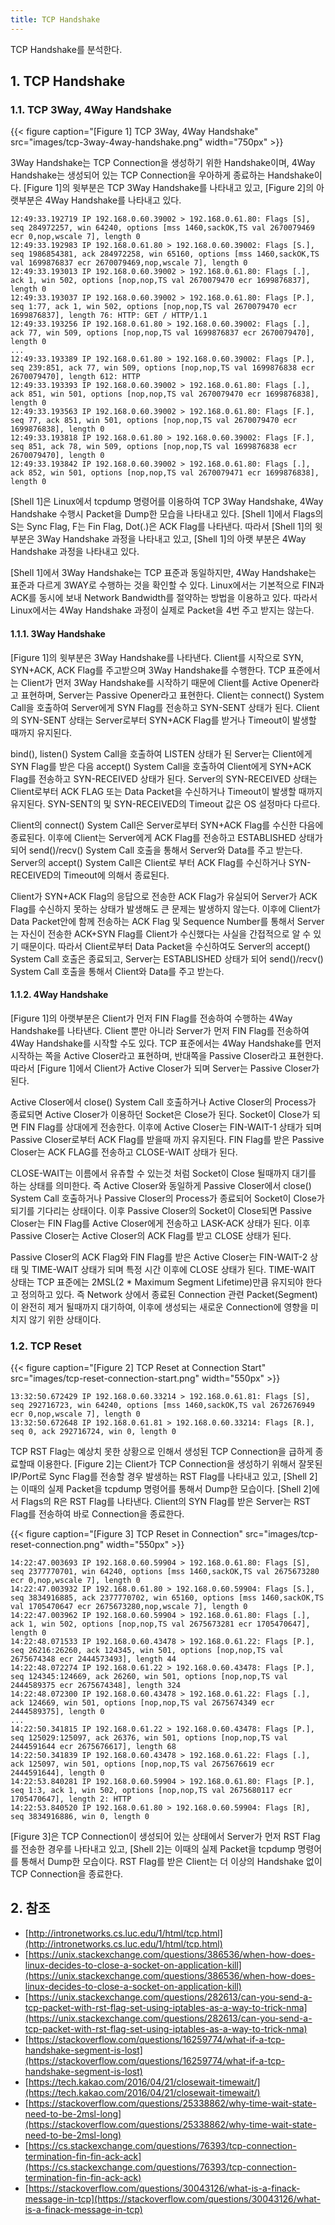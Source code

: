 ```yaml
---
title: TCP Handshake
---
```


TCP Handshake를 분석한다.

## 1. TCP Handshake

### 1.1. TCP 3Way, 4Way Handshake

{{< figure caption="[Figure 1] TCP 3Way, 4Way Handshake" src="images/tcp-3way-4way-handshake.png" width="750px" >}}

3Way Handshake는 TCP Connection을 생성하기 위한 Handshake이며, 4Way Handshake는 생성되어 있는 TCP Connection을 우아하게 종료하는 Handshake이다. [Figure 1]의 윗부분은 TCP 3Way Handshake를 나타내고 있고, [Figure 2]의 아랫부분은 4Way Handshake를 나타내고 있다.

```console {caption="[Shell 1] TCP 3Way, 4Way Handshake", linenos=table}
12:49:33.192719 IP 192.168.0.60.39002 > 192.168.0.61.80: Flags [S], seq 284972257, win 64240, options [mss 1460,sackOK,TS val 2670079469 ecr 0,nop,wscale 7], length 0
12:49:33.192983 IP 192.168.0.61.80 > 192.168.0.60.39002: Flags [S.], seq 1986854381, ack 284972258, win 65160, options [mss 1460,sackOK,TS val 1699876837 ecr 2670079469,nop,wscale 7], length 0
12:49:33.193013 IP 192.168.0.60.39002 > 192.168.0.61.80: Flags [.], ack 1, win 502, options [nop,nop,TS val 2670079470 ecr 1699876837], length 0
12:49:33.193037 IP 192.168.0.60.39002 > 192.168.0.61.80: Flags [P.], seq 1:77, ack 1, win 502, options [nop,nop,TS val 2670079470 ecr 1699876837], length 76: HTTP: GET / HTTP/1.1
12:49:33.193256 IP 192.168.0.61.80 > 192.168.0.60.39002: Flags [.], ack 77, win 509, options [nop,nop,TS val 1699876837 ecr 2670079470], length 0
...
12:49:33.193389 IP 192.168.0.61.80 > 192.168.0.60.39002: Flags [P.], seq 239:851, ack 77, win 509, options [nop,nop,TS val 1699876838 ecr 2670079470], length 612: HTTP
12:49:33.193393 IP 192.168.0.60.39002 > 192.168.0.61.80: Flags [.], ack 851, win 501, options [nop,nop,TS val 2670079470 ecr 1699876838], length 0
12:49:33.193563 IP 192.168.0.60.39002 > 192.168.0.61.80: Flags [F.], seq 77, ack 851, win 501, options [nop,nop,TS val 2670079470 ecr 1699876838], length 0
12:49:33.193818 IP 192.168.0.61.80 > 192.168.0.60.39002: Flags [F.], seq 851, ack 78, win 509, options [nop,nop,TS val 1699876838 ecr 2670079470], length 0
12:49:33.193842 IP 192.168.0.60.39002 > 192.168.0.61.80: Flags [.], ack 852, win 501, options [nop,nop,TS val 2670079471 ecr 1699876838], length 0
```

[Shell 1]은 Linux에서 tcpdump 명령어를 이용하여 TCP 3Way Handshake, 4Way Handshake 수행시 Packet을 Dump한 모습을 나타내고 있다. [Shell 1]에서 Flags의 S는 Sync Flag, F는 Fin Flag, Dot(.)은 ACK Flag를 나타낸다. 따라서 [Shell 1]의 윗부분은 3Way Handshake 과정을 나타내고 있고, [Shell 1]의 아랫 부분은 4Way Handshake 과정을 나타내고 있다.

[Shell 1]에서 3Way Handshake는 TCP 표준과 동일하지만, 4Way Handshake는 표준과 다르게 3WAY로 수행하는 것을 확인할 수 있다. Linux에서는 기본적으로 FIN과 ACK를 동시에 보내 Network Bandwidth를 절약하는 방법을 이용하고 있다. 따라서 Linux에서는 4Way Handshake 과정이 실제로 Packet을 4번 주고 받지는 않는다.

#### 1.1.1. 3Way Handshake

[Figure 1]의 윗부분은 3Way Handshake를 나타낸다. Client를 시작으로 SYN, SYN+ACK, ACK Flag를 주고받으며 3Way Handshake를 수행한다. TCP 표준에서는 Client가 먼저 3Way Handshake를 시작하기 때문에 Client를 Active Opener라고 표현하며, Server는 Passive Opener라고 표현한다. Client는 connect() System Call을 호출하여 Server에게 SYN Flag를 전송하고 SYN-SENT 상태가 된다. Client의 SYN-SENT 상태는 Server로부터 SYN+ACK Flag를 받거나 Timeout이 발생할 때까지 유지된다.

bind(), listen() System Call을 호출하여 LISTEN 상태가 된 Server는 Client에게 SYN Flag를 받은 다음 accept() System Call을 호출하여 Client에게 SYN+ACK Flag를 전송하고 SYN-RECEIVED 상태가 된다. Server의 SYN-RECEIVED 상태는 Client로부터 ACK FLAG 또는 Data Packet을 수신하거나 Timeout이 발생할 때까지 유지된다. SYN-SENT의 및 SYN-RECEIVED의 Timeout 값은 OS 설정마다 다르다.

Client의 connect() System Call은 Server로부터 SYN+ACK Flag를 수신한 다음에 종료된다. 이후에 Client는 Server에게 ACK Flag를 전송하고 ESTABLISHED 상태가 되어 send()/recv() System Call 호출을 통해서 Server와 Data를 주고 받는다. Server의 accept() System Call은 Client로 부터 ACK Flag를 수신하거나 SYN-RECEIVED의 Timeout에 의해서 종료된다.

Client가 SYN+ACK Flag의 응답으로 전송한 ACK Flag가 유실되어 Server가 ACK Flag를 수신하지 못하는 상태가 발생해도 큰 문제는 발생하지 않는다. 이후에 Client가 Data Packet안에 함께 전송하는 ACK Flag 및 Sequence Number를 통해서 Server는 자신이 전송한 ACK+SYN Flag를 Client가 수신했다는 사실을 간접적으로 알 수 있기 때문이다. 따라서 Client로부터 Data Packet을 수신하여도 Server의 accept() System Call 호출은 종료되고, Server는 ESTABLISHED 상태가 되어 send()/recv() System Call 호출을 통해서 Client와 Data를 주고 받는다.

#### 1.1.2. 4Way Handshake

[Figure 1]의 아랫부분은 Client가 먼저 FIN Flag를 전송하여 수행하는 4Way Handshake를 나타낸다. Client 뿐만 아니라 Server가 먼저 FIN Flag를 전송하여 4Way Handshake를 시작할 수도 있다. TCP 표준에서는 4Way Handshake를 먼저 시작하는 쪽을 Active Closer라고 표현하며, 반대쪽을 Passive Closer라고 표현한다. 따라서 [Figure 1]에서 Client가 Active Closer가 되며 Server는 Passive Closer가 된다.

Active Closer에서 close() System Call 호출하거나 Active Closer의 Process가 종료되면 Active Closer가 이용하던 Socket은 Close가 된다. Socket이 Close가 되면 FIN Flag를 상대에게 전송한다. 이후에 Active Closer는 FIN-WAIT-1 상태가 되며 Passive Closer로부터 ACK Flag를 받을때 까지 유지된다. FIN Flag를 받은 Passive Closer는 ACK FLAG를 전송하고 CLOSE-WAIT 상태가 된다. 

CLOSE-WAIT는 이름에서 유츄할 수 있는것 처럼 Socket이 Close 될때까지 대기를 하는 상태를 의미한다. 즉 Active Closer와 동일하게 Passive Closer에서 close() System Call 호출하거나 Passive Closer의 Process가 종료되어 Socket이 Close가 되기를 기다리는 상태이다. 이후 Passive Closer의 Socket이 Close되면 Passive Closer는 FIN Flag를 Active Closer에게 전송하고 LASK-ACK 상태가 된다. 이후 Passive Closer는 Active Closer의 ACK Flag를 받고 CLOSE 상태가 된다.

Passive Closer의 ACK Flag와 FIN Flag를 받은 Active Closer는 FIN-WAIT-2 상태 및 TIME-WAIT 상태가 되며 특정 시간 이후에 CLOSE 상태가 된다. TIME-WAIT 상태는 TCP 표준에는 2MSL(2 * Maximum Segment Lifetime)만큼 유지되야 한다고 정의하고 있다. 즉 Network 상에서 종료된 Connection 관련 Packet(Segment)이 완전히 제거 될때까지 대기하여, 이후에 생성되는 새로운 Connection에 영향을 미치지 않기 위한 상태이다.

### 1.2. TCP Reset

{{< figure caption="[Figure 2] TCP Reset at Connection Start" src="images/tcp-reset-connection-start.png" width="550px" >}}

```console {caption="[Shell 2] TCP Reset at Connection Start", linenos=table}
13:32:50.672429 IP 192.168.0.60.33214 > 192.168.0.61.81: Flags [S], seq 292716723, win 64240, options [mss 1460,sackOK,TS val 2672676949 ecr 0,nop,wscale 7], length 0
13:32:50.672648 IP 192.168.0.61.81 > 192.168.0.60.33214: Flags [R.], seq 0, ack 292716724, win 0, length 0
```

TCP RST Flag는 예상치 못한 상황으로 인해서 생성된 TCP Connection을 급하게 종료할때 이용한다. [Figure 2]는 Client가 TCP Connection을 생성하기 위해서 잘못된 IP/Port로 Sync Flag를 전송할 경우 발생하는 RST Flag를 나타내고 있고, [Shell 2]는 이때의 실제 Packet을 tcpdump 명령어를 통해서 Dump한 모습이다. [Shell 2]에서 Flags의 R은 RST Flag를 나타낸다. Client의 SYN Flag를 받은 Server는 RST Flag를 전송하여 바로 Connection을 종료한다.

{{< figure caption="[Figure 3] TCP Reset in Connection" src="images/tcp-reset-connection.png" width="550px" >}}

```console {caption="[Shell 3] TCP Reset in Connection", linenos=table}
14:22:47.003693 IP 192.168.0.60.59904 > 192.168.0.61.80: Flags [S], seq 2377770701, win 64240, options [mss 1460,sackOK,TS val 2675673280 ecr 0,nop,wscale 7], length 0
14:22:47.003932 IP 192.168.0.61.80 > 192.168.0.60.59904: Flags [S.], seq 3834916885, ack 2377770702, win 65160, options [mss 1460,sackOK,TS val 1705470647 ecr 2675673280,nop,wscale 7], length 0
14:22:47.003962 IP 192.168.0.60.59904 > 192.168.0.61.80: Flags [.], ack 1, win 502, options [nop,nop,TS val 2675673281 ecr 1705470647], length 0
14:22:48.071533 IP 192.168.0.60.43478 > 192.168.0.61.22: Flags [P.], seq 26216:26260, ack 124345, win 501, options [nop,nop,TS val 2675674348 ecr 2444573493], length 44
14:22:48.072274 IP 192.168.0.61.22 > 192.168.0.60.43478: Flags [P.], seq 124345:124669, ack 26260, win 501, options [nop,nop,TS val 2444589375 ecr 2675674348], length 324
14:22:48.072300 IP 192.168.0.60.43478 > 192.168.0.61.22: Flags [.], ack 124669, win 501, options [nop,nop,TS val 2675674349 ecr 2444589375], length 0
...
14:22:50.341815 IP 192.168.0.61.22 > 192.168.0.60.43478: Flags [P.], seq 125029:125097, ack 26376, win 501, options [nop,nop,TS val 2444591644 ecr 2675676617], length 68
14:22:50.341839 IP 192.168.0.60.43478 > 192.168.0.61.22: Flags [.], ack 125097, win 501, options [nop,nop,TS val 2675676619 ecr 2444591644], length 0
14:22:53.840281 IP 192.168.0.60.59904 > 192.168.0.61.80: Flags [P.], seq 1:3, ack 1, win 502, options [nop,nop,TS val 2675680117 ecr 1705470647], length 2: HTTP
14:22:53.840520 IP 192.168.0.61.80 > 192.168.0.60.59904: Flags [R], seq 3834916886, win 0, length 0
```

[Figure 3]은 TCP Connection이 생성되어 있는 상태에서 Server가 먼저 RST Flag를 전송한 경우를 나타내고 있고, [Shell 2]는 이때의 실제 Packet을 tcpdump 명령어를 통해서 Dump한 모습이다. RST Flag를 받은 Client는 더 이상의 Handshake 없이 TCP Connection을 종료한다.

## 2. 참조

* [http://intronetworks.cs.luc.edu/1/html/tcp.html](http://intronetworks.cs.luc.edu/1/html/tcp.html)
* [https://unix.stackexchange.com/questions/386536/when-how-does-linux-decides-to-close-a-socket-on-application-kill](https://unix.stackexchange.com/questions/386536/when-how-does-linux-decides-to-close-a-socket-on-application-kill)
* [https://unix.stackexchange.com/questions/282613/can-you-send-a-tcp-packet-with-rst-flag-set-using-iptables-as-a-way-to-trick-nma](https://unix.stackexchange.com/questions/282613/can-you-send-a-tcp-packet-with-rst-flag-set-using-iptables-as-a-way-to-trick-nma)
* [https://stackoverflow.com/questions/16259774/what-if-a-tcp-handshake-segment-is-lost](https://stackoverflow.com/questions/16259774/what-if-a-tcp-handshake-segment-is-lost)
* [https://tech.kakao.com/2016/04/21/closewait-timewait/](https://tech.kakao.com/2016/04/21/closewait-timewait/)
* [https://stackoverflow.com/questions/25338862/why-time-wait-state-need-to-be-2msl-long](https://stackoverflow.com/questions/25338862/why-time-wait-state-need-to-be-2msl-long)
* [https://cs.stackexchange.com/questions/76393/tcp-connection-termination-fin-fin-ack-ack](https://cs.stackexchange.com/questions/76393/tcp-connection-termination-fin-fin-ack-ack)
* [https://stackoverflow.com/questions/30043126/what-is-a-finack-message-in-tcp](https://stackoverflow.com/questions/30043126/what-is-a-finack-message-in-tcp)